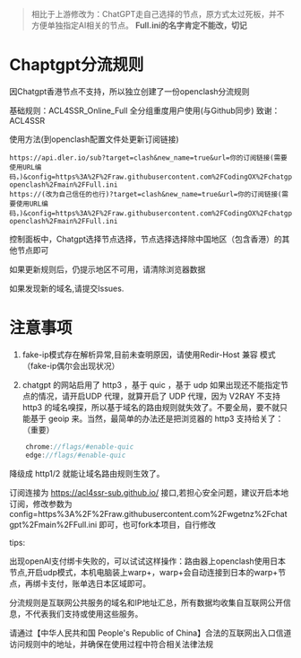 > 相比于上游修改为：ChatGPT走自己选择的节点，原方式太过死板，并不方便单独指定AI相关的节点。
> **Full.ini的名字肯定不能改，切记**
# Chaptgpt分流规则

因Chatgpt香港节点不支持，所以独立创建了一份openclash分流规则

基础规则：ACL4SSR_Online_Full 全分组重度用户使用(与Github同步)  致谢：ACL4SSR

使用方法(到openclash配置文件处更新订阅链接)

    https://api.dler.io/sub?target=clash&new_name=true&url=你的订阅链接(需要使用URL编码，)&config=https%3A%2F%2Fraw.githubusercontent.com%2FCodingOX%2Fchatgpt-openclash%2Fmain%2FFull.ini
    https://(改为自己信任的也行)?target=clash&new_name=true&url=你的订阅链接(需要使用URL编码，)&config=https%3A%2F%2Fraw.githubusercontent.com%2FCodingOX%2Fchatgpt-openclash%2Fmain%2FFull.ini
    
控制面板中，Chatgpt选择节点选择，节点选择选择除中国地区（包含香港）的其他节点即可

如果更新规则后，仍提示地区不可用，请清除浏览器数据


如果发现新的域名,请提交Issues.


# 注意事项
1. fake-ip模式存在解析异常,目前未查明原因，请使用Redir-Host 兼容 模式（fake-ip偶尔会出现状况）

2. chatgpt 的网站启用了 http3 ，基于 quic ，基于 udp 如果出现还不能指定节点的情况，请开启UDP 代理，就算开启了 UDP 代理，因为 V2RAY 不支持 http3 的域名嗅探，所以基于域名的路由规则就失效了。不要全局，要不就只能基于 geoip 来。当然，最简单的办法还是把浏览器的 http3 支持给关了：（重要）

```csharp
    chrome://flags/#enable-quic
    edge://flags/#enable-quic
```
    
降级成 http1/2 就能让域名路由规则生效了。

订阅连接为 https://acl4ssr-sub.github.io/  接口,若担心安全问题，建议开启本地订阅，修改参数为 config=https%3A%2F%2Fraw.githubusercontent.com%2Fwgetnz%2Fchatgpt%2Fmain%2FFull.ini 即可，也可fork本项目，自行修改


tips:

出现openAI支付绑卡失败的，可以试试这样操作：路由器上openclash使用日本节点,开启udp模式，本机电脑装上warp+，warp+会自动连接到日本的warp+节点，再绑卡支付，账单选日本区域即可。


分流规则是互联网公共服务的域名和IP地址汇总，所有数据均收集自互联网公开信息，不代表我们支持或使用这些服务。

请通过【中华人民共和国 People's Republic of China】合法的互联网出入口信道访问规则中的地址，并确保在使用过程中符合相关法律法规
